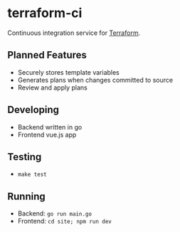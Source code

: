 # terraform-ci

Continuous integration service for [Terraform](https://terraform.io). 

## Planned Features
* Securely stores template variables
* Generates plans when changes committed to source
* Review and apply plans

## Developing
* Backend written in go
* Frontend vue.js app

## Testing
* `make test`

## Running
* Backend: `go run main.go`
* Frontend: `cd site; npm run dev`